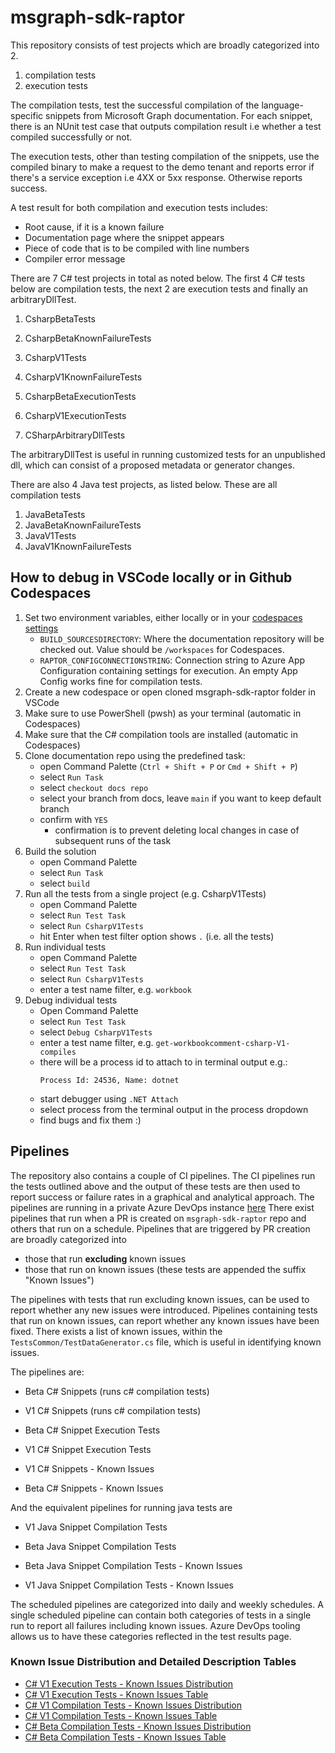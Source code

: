 # msgraph-sdk-raptor

This repository consists of test projects which are broadly categorized into 2.

1. compilation tests
2. execution tests

The compilation tests, test the successful compilation of the language-specific snippets from Microsoft Graph documentation. For each snippet, there is an NUnit test case that outputs compilation result i.e whether a test compiled successfully or not.

The execution tests, other than testing compilation of the snippets, use the compiled binary to make a request to the demo tenant and reports error if there's a service exception i.e 4XX or 5xx response. Otherwise reports success.

A test result for both compilation and execution tests includes:
- Root cause, if it is a known failure
- Documentation page where the snippet appears
- Piece of code that is to be compiled with line numbers
- Compiler error message

There are 7 C# test projects in total as noted below. The first 4 C# tests below are compilation tests, the next 2 are execution tests and finally an arbitraryDllTest.

1. CsharpBetaTests
2. CsharpBetaKnownFailureTests
3. CsharpV1Tests
4. CsharpV1KnownFailureTests

5. CsharpBetaExecutionTests
6. CsharpV1ExecutionTests

7. CSharpArbitraryDllTests

 The arbitraryDllTest is useful in running customized tests for an unpublished dll, which can consist of a proposed metadata or generator changes.

There are also 4 Java test projects, as listed below. These are all compilation tests

1. JavaBetaTests
2. JavaBetaKnownFailureTests
3. JavaV1Tests
4. JavaV1KnownFailureTests


## How to debug in VSCode locally or in Github Codespaces

1. Set two environment variables, either locally or in your [codespaces settings](https://github.com/settings/codespaces)
     - `BUILD_SOURCESDIRECTORY`: Where the documentation repository will be checked out. Value should be `/workspaces` for Codespaces.
     - `RAPTOR_CONFIGCONNECTIONSTRING`: Connection string to Azure App Configuration containing settings for execution. An empty App Config works fine for compilation tests.
1. Create a new codespace or open cloned msgraph-sdk-raptor folder in VSCode
1. Make sure to use PowerShell (pwsh) as your terminal (automatic in Codespaces)
1. Make sure that the C# compilation tools are installed (automatic in Codespaces)
1. Clone documentation repo using the predefined task:
    - open Command Palette (`Ctrl + Shift + P` or `Cmd + Shift + P`)
    - select `Run Task`
    - select `checkout docs repo`
    - select your branch from docs, leave `main` if you want to keep default branch
    - confirm with `YES`
      - confirmation is to prevent deleting local changes in case of subsequent runs of the task
1. Build the solution
    - open Command Palette
    - select `Run Task`
    - select `build`
1. Run all the tests from a single project (e.g. CsharpV1Tests)
    - open Command Palette
    - select `Run Test Task`
    - select `Run CsharpV1Tests`
    - hit Enter when test filter option shows `.` (i.e. all the tests)
1. Run individual tests
    - open Command Palette
    - select `Run Test Task`
    - select `Run CsharpV1Tests`
    - enter a test name filter, e.g. `workbook`
1. Debug individual tests
    - Open Command Palette
    - select `Run Test Task`
    - select `Debug CsharpV1Tests`
    - enter a test name filter, e.g. `get-workbookcomment-csharp-V1-compiles`
    - there will be a process id to attach to in terminal output e.g.:
      ```
      Process Id: 24536, Name: dotnet
      ```
    - start debugger using `.NET Attach`
    - select process from the terminal output in the process dropdown
    - find bugs and fix them :)


## Pipelines
The repository also contains a couple of CI pipelines. The CI pipelines run the tests outlined above and the output of these tests are then used to report success or failure rates in a graphical and analytical approach.
The pipelines are running in a private Azure DevOps instance [here](https://microsoftgraph.visualstudio.com/Graph%20Developer%20Experiences/_build?view=folders&treeState=XFJhcHRvcg%3D%3D)
There exist pipelines that run when a PR is created on `msgraph-sdk-raptor` repo and others that run on a schedule. Pipelines that are triggered by PR creation are broadly categorized into
- those that run **excluding** known issues
- those that run on known issues (these tests are appended the suffix "Known Issues")

The pipelines with tests that run excluding known issues, can be used to report whether any new issues were introduced. Pipelines containing tests that run on known issues, can report whether any known issues have been fixed. There exists a list of known issues, within the `TestsCommon/TestDataGenerator.cs` file, which is useful in identifying known issues.

The pipelines are:
- Beta C# Snippets  (runs c# compilation tests)
- V1 C# Snippets  (runs c# compilation tests)

- Beta C# Snippet Execution Tests
- V1 C# Snippet Execution Tests

- V1 C# Snippets - Known Issues
- Beta C# Snippets - Known Issues

And the equivalent pipelines for running java tests are
- V1 Java Snippet Compilation Tests
- Beta Java Snippet Compilation Tests

- Beta Java Snippet Compilation Tests - Known Issues
- V1 Java Snippet Compilation Tests - Known Issues

The scheduled pipelines are categorized into daily and weekly schedules. A single scheduled pipeline can contain both categories of tests in a single run to report all failures including known issues. Azure DevOps tooling allows us to have these categories reflected in the test results page.

### Known Issue Distribution and Detailed Description Tables
- [C# V1 Execution Tests - Known Issues Distribution](./report/V1-csharp-execution-known-issues-report.html)
- [C# V1 Execution Tests - Known Issues Table](./report/V1-csharp-execution-known-issues.md)
- [C# V1 Compilation Tests - Known Issues Distribution](./report/V1-csharp-compilation-known-issues-report.html)
- [C# V1 Compilation Tests - Known Issues Table](./report/V1-csharp-compilation-known-issues)
- [C# Beta Compilation Tests - Known Issues Distribution](./report/Beta-csharp-compilation-known-issues-report.html)
- [C# Beta Compilation Tests - Known Issues Table](./report/Beta-csharp-compilation-known-issues)
